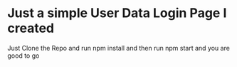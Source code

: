 # Just a simple User Data Login Page I created

<p>Just Clone the Repo and run npm install and then run npm start and you are good to go</p>
